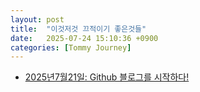 ```yaml
---
layout: post
title:  "이것저것 끄적이기 좋은것들"
date:   2025-07-24 15:10:36 +0900
categories: [Tommy Journey]
---
```


- [2025년7월21일: Github 블로그를 시작하다! ](http://localhost:4000/wiki/memo/2025-07-21-github.html)
